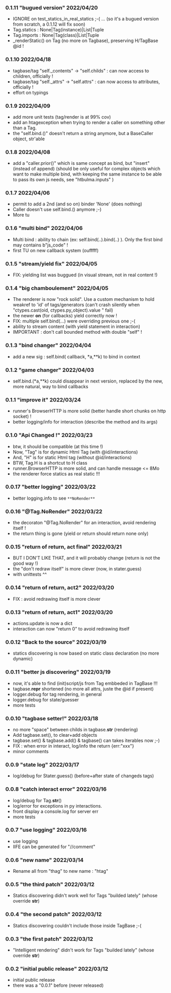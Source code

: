 ### 0.1.11 "bugued version" 2022/04/20

 * IGNORE on test_statics_in_real_statics ;-( ... (so it's a bugued version from scratch, a 0.1.12 will fix soon)
 * Tag.statics : None|Tag(instance)|List|Tuple
 * Tag.imports : None|Tag(class)|List|Tuple
 * _renderStatic() on Tag (no more on Tagbase), preserving H/TagBase @id !

### 0.1.10 2022/04/18

 - tagbase/tag "self._contents" -> "self.childs" : can now access to children, officially !
 - tagbase/tag "self._attrs" -> "self.attrs" : can now access to attributes, officially !
 - effort on typings

### 0.1.9 2022/04/09

 * add more unit tests (tag/render is at 99% cov)
 * add an htagexception when trying to render a caller on something other than a Tag.
 * the "self.bind.<method>()" doesn't return a string anymore, but a BaseCaller object, str'able

### 0.1.8 2022/04/08

 * add a "caller.prior()" which is same concept as bind, but "insert" (instead of append)
   (should be only useful for complex objects which want to make multiple bind, with keeping the same instance
   to be able to pass its own js needs, see "htbulma.inputs" )

### 0.1.7 2022/04/06

 * permit to add a 2nd (and so on) binder 'None' (does nothing)
 * Caller doesn't use self.bind.<method>() anymore ;-)
 * More tu

### 0.1.6 "multi bind" 2022/04/06

 * Multi bind : ability to chain (ex: self.bind(..).bind(..) ). Only the first bind may contains b"js_code" !
 * first TU on new callback system (oufffff)

### 0.1.5 "stream/yield fix" 2022/04/05

 * FIX: yielding list was buggued (in visual stream, not in real content !)

### 0.1.4 "big chamboulement" 2022/04/05

 * The renderer is now "rock solid". Use a custom mechanism to hold weakref to 'id' of tags/generators
   (can't crash silently when "ctypes.cast(oid, ctypes.py_object).value " fail)
 * the newer __on__ (for callbacks) yield correctly now !
 * FIX: multiple self.bind(...) were overriding previous one ;-(
 * ability to stream content (with yield statement in interaction)
 * IMPORTANT : don't call bounded method with double "self" !

### 0.1.3 "bind changer" 2022/04/04

 * add a new sig : self.bind( callback, *a,**k) to bind in context

### 0.1.2 "game changer" 2022/04/03

 * self.bind.<method>(*a,**k) could disappear in next version, replaced
   by the new, more natural, way to bind callbacks

### 0.1.1 "improve it" 2022/03/24

 * runner's BrowserHTTP is more solid (better handle short chunks on http socket) !
 * better logging/info for interaction (describe the method and its args)

### 0.1.0 "Api Changed !" 2022/03/23

 * btw, it should be compatible (at this time !)
 * Now, "Tag" is for dynamic Html Tag (with @id/interactions)
 * And, "H" is for static Html tag (without @id/interactions)
 * BTW, Tag.H is a shortcut to H class
 * runner.BrowserHTTP is more solid, and can handle message <= 8Mo
 * the renderer force statics as real static !!!

### 0.0.17 "better logging" 2022/03/22

 * better logging.info to see `**NoRender**`

### 0.0.16 "@Tag.NoRender" 2022/03/22

 * the decoraton "@Tag.NoRender" for an interaction, avoid rendering itself !
 * the return thing is gone (yield or return should return none only)

### 0.0.15 "return of return, act final" 2022/03/21

 * BUT I DON'T LIKE THAT, and it will probably change (return is not the good way !)
 * the "don't redraw itself" is more clever (now, in stater.guess)
 * with unittests ^^

### 0.0.14 "return of return, act2" 2022/03/20

 * FIX : avoid redrawing itself is more clever

### 0.0.13 "return of return, act1" 2022/03/20

 * actions.update is now a dict
 * interaction can now "return 0" to avoid redrawing itself

### 0.0.12 "Back to the source" 2022/03/19

 * statics discovering is now based on static class declaration (no more dynamic)

### 0.0.11 "better js discovering" 2022/03/19

 * now, it's able to find (init)script/js from Tag embbeded in TagBase !!!
 * tagbase.__repr__ shortened (no more all attrs, juste the @id if present)
 * logger.debug for tag rendering, in general
 * logger.debug for state/guesser
 * more tests

### 0.0.10 "tagbase setter!" 2022/03/18

 * no more "space" between childs in tagbase.__str__ (rendering)
 * Add tagbase.set(), to clear+add objects
 * tagbase.set() & tagbase.add() & tagbase() can takes iterables now ;-)
 * FIX : when error in interact, log/info the return {err:"xxx"}
 * minor comments

### 0.0.9 "state log" 2022/03/17

 * log/debug for Stater.guess() (before+after state of changeds tags)

### 0.0.8 "catch interact error" 2022/03/16

 * log/debug for Tag.__str__()
 * log/error for exceptions in py interactions.
 * front display a console.log for server err
 * more tests

### 0.0.7 "use logging" 2022/03/16

 * use logging
 * IIFE can be generated for "//comment"

### 0.0.6 "new name" 2022/03/14

 * Rename all from "thag" to new name : "htag"

### 0.0.5 "the third patch" 2022/03/12

 * Statics discovering didn't work well for Tags "builded lately" (whose override __str__)

### 0.0.4 "the second patch" 2022/03/12

 * Statics discovering couldn't include those inside TagBase ;-(

### 0.0.3 "the first patch" 2022/03/12

 * "Intelligent rendering" didn't work for Tags "builded lately" (whose override __str__)

### 0.0.2 "initial public release" 2022/03/12

 * initial public release
 * there was a "0.0.1" before (never released)

